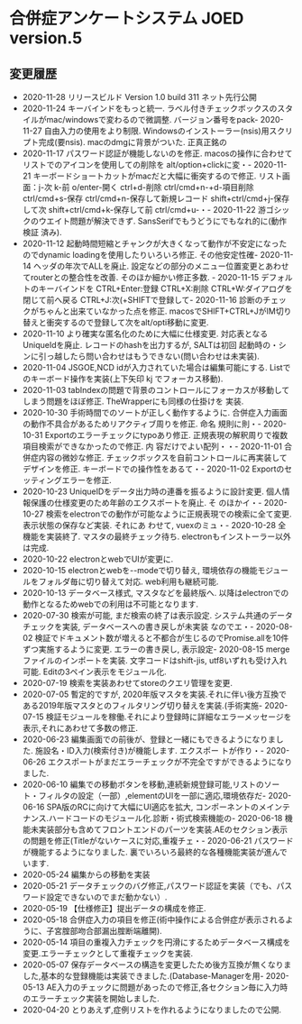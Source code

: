 # 合併症アンケートシステム JOED version.5
## 変更履歴
- 2020-11-28 リリースビルド Version 1.0 build 311 ネット先行公開
- 2020-11-24 キーバインドをもっと統一. ラベル付きチェックボックスのスタイルがmac/windowsで変わるので微調整. バージョン番号をpack- 2020-11-27 自由入力の使用をより制限. Windowsのインストーラー(nsis)用スクリプト完成(要nsis). macのdmgに背景がついた. 正真正銘の
- 2020-11-17 パスワード認証が機能しないのを修正. macosの操作に合わせてリストでのアイコンを使用しての削除を alt/option+clickに変・- 2020-11-21 キーボードショートカットがmacだと大幅に衝突するので修正. リスト画面：j-次 k-前 o/enter-開く ctrl+d-削除 ctrl/cmd+n-+d-項目削除 ctrl/cmd+s-保存 ctrl/cmd+n-保存して新規レコード shift+ctrl/cmd+j-保存して次 shift+ctrl/cmd+k-保存して前 ctrl/cmd+u-・- 2020-11-22 游ゴシックのウエイト問題が解決できず. SansSerifでもうどうにでもなれ的に(動作検証 済み).
- 2020-11-12 起動時間短縮とチャンクが大きくなって動作が不安定になったのでdynamic loadingを使用したりいろいろ修正. その他安定性確- 2020-11-14 ヘッダの年次でALLを廃止. 設定などの部分のメニュー位置変更とあわせてrouterとの整合性を改善. そのほか細かい修正多数. - 2020-11-15 デフォルトのキーバインドを CTRL+Enter:登録 CTRL+X:削除 CTRL+W:ダイアログを閉じて前へ戻る CTRL+J:次(+SHIFTで登録して- 2020-11-16 診断のチェックがちゃんと出来ていなかった点を修正. macosでSHIFT+CTRL+JがIM切り替えと衝突するので登録して次をalt/opti移動に変更.
- 2020-11-10 より確実な匿名化のために大幅に仕様変更. 対応表となるUniqueIdを廃止. レコードのhashを出力するが, SALTは初回 起動時の・シンに引っ越したら問い合わせはもうできない(問い合わせは未実装).
- 2020-11-04 JSGOE,NCD idが入力されていた場合は編集可能にする. Listでのキーボード操作を実装(上下矢印 kj でフォーカス移動).
- 2020-11-03 tabIndexの問題で背景のコントロールにフォーカスが移動してしまう問題をほぼ修正. TheWrapperにも同様の仕掛けを 実装.
- 2020-10-30 手術時間でのソートが正しく動作するように. 合併症入力画面の動作不具合があるためリアクティブ周りを修正. 命名 規則に則・- 2020-10-31 Exportのエラーチェックにtypoあり修正. 正規表現の解釈周りで複数項目検索ができなかったので修正. 内 容だけでよい配列・・- 2020-11-01 合併症内容の微妙な修正. チェックボックスを自前コントロールに再実装してデザインを修正.  キーボードでの操作性をあるて・- 2020-11-02 Exportのセッティングエラーを修正.
- 2020-10-23 UniqueIDをデータ出力時の連番を振るように設計変更. 個人情報保護の仕様変更のため年齢のエクスポートを廃止. そ のほかイ・- 2020-10-27 検索をelectronでの動作が可能なように正規表現での検索に全て変更. 表示状態の保存など実装. それにあ わせて, vuexのミュ・- 2020-10-28 全機能を実装終了. マスタの最終チェック待ち. electronもインストーラー以外は完成.
- 2020-10-22 electronとwebでUIが変更に.
- 2020-10-15 electronとwebを--modeで切り替え, 環境依存の機能モジュールをフォルダ毎に切り替えて対応. web利用も継続可能.
- 2020-10-13 データベース様式, マスタなどを最終版へ. 以降はelectronでの動作となるためwebでの利用は不可能となります.
- 2020-07-30 検索が可能, まだ検索の終了は表示設定. システム共通のデータチェックを実装, データベースへの書き戻しが未実装 なのでエ・- 2020-08-02 検証でドキュメント数が増えると不都合が生じるのでPromise.allを10件ずつ実施するように変更. エラーの書き戻し, 表示設定- 2020-08-15 mergeファイルのインポートを実装. 文字コードはshift-jis, utf8いずれも受け入れ可能. Editの3ペイン表示をモジュール化.
- 2020-07-19 検索を実装あわせてstoreのクエリ管理を変更.
- 2020-07-05 暫定的ですが, 2020年版マスタを実装.それに伴い後方互換である2019年版マスタとのフィルタリング切り替えを実装.(手術実施- 2020-07-15 検証モジュールを稼働.それにより登録時に詳細なエラーメッセージを表示,それにあわせて多数の修正.
- 2020-06-23 編集画面での前後が、登録と一緒にもできるようになりました. 施設名・ID入力(検索付き)が機能します. エクスポー トが作り・- 2020-06-26 エクスポートがまだエラーチェックが不完全ですができるようになりました.
- 2020-06-10 編集での移動ボタンを移動,連続新規登録可能,リストのソート・フィルタの設定（一部）,elementのUIを一部に適応,環境依存だ- 2020-06-16 SPA版のRCに向けて大幅にUI適応を拡大, コンポーネントのメインテナンス.ハードコードのモジュール化.診断・術式検索機能の- 2020-06-18 機能未実装部分も含めてフロントエンドのパーツを実装.AEのセクション表示の問題を修正(Titleがないケースに対応,重複チェ・- 2020-06-21 パスワードが機能するようになりました. 裏でいろいろ最終的な各種機能実装が進んでいます.
- 2020-05-24 編集からの移動を実装
- 2020-05-21 データチェックのバグ修正,パスワード認証を実装（でも、パスワード設定できないのでまだ動かない）.
- 2020-05-19 【仕様修正】提出データの構成を修正.
- 2020-05-18 合併症入力の項目を修正(術中操作による合併症が表示されるように、子宮腟部吻合部漏出腟断端離開).
- 2020-05-14 項目の重複入力チェックを円滑にするためデータベース構成を変更.エラーチェックとして重複チェックを実装.
- 2020-05-07 保存データベースの構造を変更したため後方互換が無くなりました,基本的な登録機能は実装できました.(Database-Managerを用- 2020-05-13 AE入力のチェックに問題があったので修正,各セクション毎に入力時のエラーチェック実装を開始しました.
- 2020-04-20 とりあえず,症例リストを作れるようになりましたので公開.
